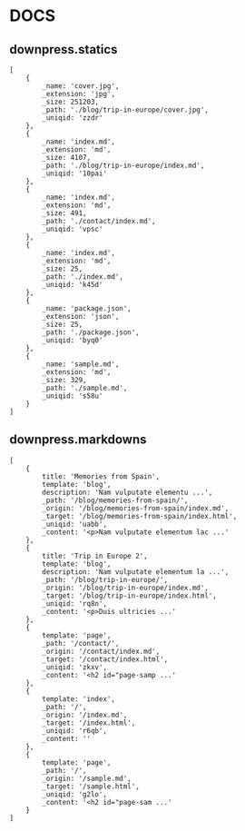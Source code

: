 # DOCS

## downpress.statics

    [
        {
            _name: 'cover.jpg',
            _extension: 'jpg',
            _size: 251203,
            _path: './blog/trip-in-europe/cover.jpg',
            _uniqid: 'zzdr'
        },
        {
            _name: 'index.md',
            _extension: 'md',
            _size: 4107,
            _path: './blog/trip-in-europe/index.md',
            _uniqid: '10pai'
        },
        {
            _name: 'index.md',
            _extension: 'md',
            _size: 491,
            _path: './contact/index.md',
            _uniqid: 'vpsc'
        },
        {
            _name: 'index.md',
            _extension: 'md',
            _size: 25,
            _path: './index.md',
            _uniqid: 'k45d'
        },
        {
            _name: 'package.json',
            _extension: 'json',
            _size: 25,
            _path: './package.json',
            _uniqid: 'byq0'
        },
        {
            _name: 'sample.md',
            _extension: 'md',
            _size: 329,
            _path: './sample.md',
            _uniqid: 's58u'
        }
    ]

## downpress.markdowns

    [
        {
            title: 'Memories from Spain',
            template: 'blog',
            description: 'Nam vulputate elementu ...',
            _path: '/blog/memories-from-spain/',
            _origin: '/blog/memories-from-spain/index.md',
            _target: '/blog/memories-from-spain/index.html',
            _uniqid: 'uabb',
            _content: '<p>Nam vulputate elementum lac ...'
        },
        {
            title: 'Trip in Europe 2',
            template: 'blog',
            description: 'Nam vulputate elementum la ...',
            _path: '/blog/trip-in-europe/',
            _origin: '/blog/trip-in-europe/index.md',
            _target: '/blog/trip-in-europe/index.html',
            _uniqid: 'rq8n',
            _content: '<p>Duis ultricies ...'
        },
        {
            template: 'page',
            _path: '/contact/',
            _origin: '/contact/index.md',
            _target: '/contact/index.html',
            _uniqid: 'zkxv',
            _content: '<h2 id="page-samp ...'
        },
        {
            template: 'index',
            _path: '/',
            _origin: '/index.md',
            _target: '/index.html',
            _uniqid: 'r6qb',
            _content: ''
        },
        {
            template: 'page',
            _path: '/',
            _origin: '/sample.md',
            _target: '/sample.html',
            _uniqid: 'g2lo',
            _content: '<h2 id="page-sam ...'
        }
    ]
